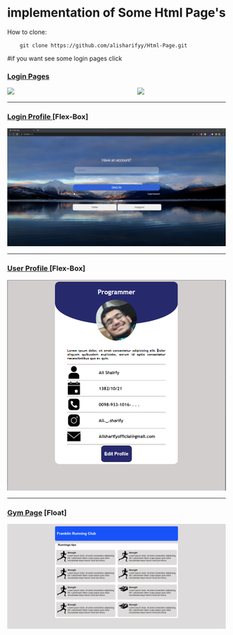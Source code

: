 # implementation of Some Html Page's

How to clone:

        git clone https://github.com/alisharifyy/Html-Page.git
   
   
#if you want see some login pages click
### <a href="./Login-pages" >Login Pages </a> 

<img style="float:left;" src="https://github.com/alisharifyy/Html-Page/blob/main/Login-Pages/01-Twitter-Login/img/twitter.png" width="300px">   
<img src="https://github.com/alisharifyy/Html-Page/blob/main/Login-Pages/02-login-Profile/img/login.png?raw=true)" width="300px">   


___
   
### <a href="./login-Profile" >Login Profile </a> [Flex-Box]
<img src="./login-Profile/img/login.png" width="600px">   

___

### <a href="./User-Profile" >User Profile </a> [Flex-Box]
<img src="./User-Profile/img/demo.png" width="600px">

___

### <a href="./Gym_page" >Gym Page</a> [Float]
<img src='./Gym_page/images/float.png' width="600px">



